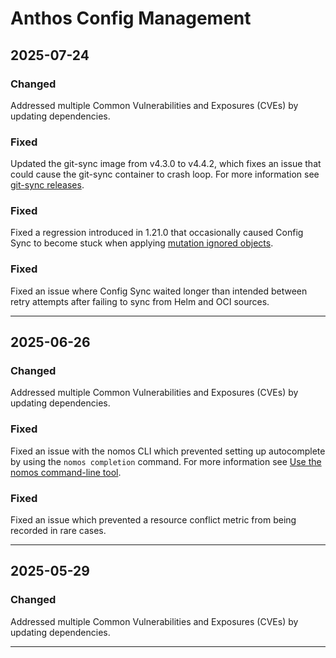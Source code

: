 # Anthos Config Management

## 2025-07-24

### Changed

Addressed multiple Common Vulnerabilities and Exposures (CVEs) by updating dependencies.

### Fixed

Updated the git-sync image from v4.3.0 to v4.4.2, which fixes an issue that could cause the git-sync container to crash loop. For more information see [git-sync releases](https://github.com/kubernetes/git-sync/releases).

### Fixed

Fixed a regression introduced in 1.21.0 that occasionally caused Config Sync to become stuck when applying [mutation ignored objects](https://cloud.google.com/kubernetes-engine/enterprise/config-sync/docs/concepts/configs#ignoring).

### Fixed

Fixed an issue where Config Sync waited longer than intended between retry attempts after failing to sync from Helm and OCI sources.

---
## 2025-06-26

### Changed

Addressed multiple Common Vulnerabilities and Exposures (CVEs) by updating dependencies.

### Fixed

Fixed an issue with the nomos CLI which prevented setting up autocomplete by using the `nomos completion` command. For more information see [Use the nomos command-line tool](https://cloud.google.com/kubernetes-engine/enterprise/config-sync/docs/how-to/nomos-command).

### Fixed

Fixed an issue which prevented a resource conflict metric from being recorded in rare cases.

---
## 2025-05-29

### Changed

Addressed multiple Common Vulnerabilities and Exposures (CVEs) by updating dependencies.

---
